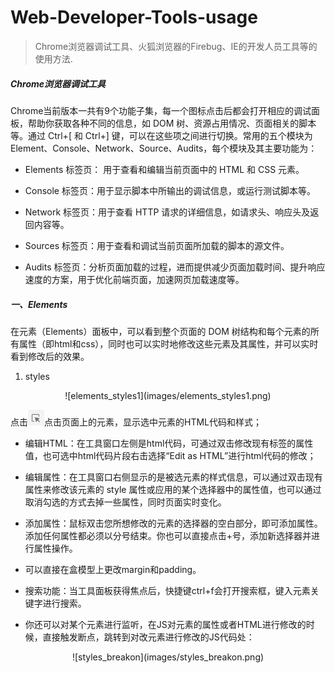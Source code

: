 # Web-Developer-Tools-usage

>Chrome浏览器调试工具、火狐浏览器的Firebug、IE的开发人员工具等的使用方法.

##### Chrome浏览器调试工具

Chrome当前版本一共有9个功能子集，每一个图标点击后都会打开相应的调试面板，帮助你获取各种不同的信息，如 DOM 树、资源占用情况、页面相关的脚本等。通过 Ctrl+[ 和 Ctrl+] 键，可以在这些项之间进行切换。常用的五个模块为Element、Console、Network、Source、Audits，每个模块及其主要功能为：

- Elements 标签页： 用于查看和编辑当前页面中的 HTML 和 CSS 元素。

- Console 标签页：用于显示脚本中所输出的调试信息，或运行测试脚本等。

- Network 标签页：用于查看 HTTP 请求的详细信息，如请求头、响应头及返回内容等。

- Sources 标签页：用于查看和调试当前页面所加载的脚本的源文件。

- Audits 标签页：分析页面加载的过程，进而提供减少页面加载时间、提升响应速度的方案，用于优化前端页面，加速网页加载速度等。

##### 一、Elements

在元素（Elements）面板中，可以看到整个页面的 DOM 树结构和每个元素的所有属性（即html和css），同时也可以实时地修改这些元素及其属性，并可以实时看到修改后的效果。

1. styles

<div align = center>![elements_styles1](images/elements_styles1.png)</div>

点击![styles_arrow](images/styles_arrow.png)点击页面上的元素，显示选中元素的HTML代码和样式；

- 编辑HTML：在工具窗口左侧是html代码，可通过双击修改现有标签的属性值，也可选中html代码片段右击选择“Edit as HTML”进行html代码的修改；

- 编辑属性：在工具窗口右侧显示的是被选元素的样式信息，可以通过双击现有属性来修改该元素的 style 属性或应用的某个选择器中的属性值，也可以通过取消勾选的方式去掉一些属性，同时页面实时变化。

- 添加属性：鼠标双击您所想修改的元素的选择器的空白部分，即可添加属性。添加任何属性都必须以分号结束。你也可以直接点击+号，添加新选择器并进行属性操作。

- 可以直接在盒模型上更改margin和padding。

- 搜索功能：当工具面板获得焦点后，快捷键ctrl+f会打开搜索框，键入元素关键字进行搜索。

- 你还可以对某个元素进行监听，在JS对元素的属性或者HTML进行修改的时候，直接触发断点，跳转到对改元素进行修改的JS代码处：

<div align = center>![styles_breakon](images/styles_breakon.png)</div>






